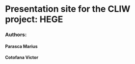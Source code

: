 # Presentation site for the CLIW project: HEGE

### Authors:
#### Parasca Marius
#### Cotofana Victor
